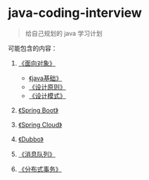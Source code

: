 # java-coding-interview

> 给自己规划的 java 学习计划

可能包含的内容：
1. [《面向对象》](https://gitee.com/vftour-stu/interview/tree/master/oop)
    - [《java基础》](https://gitee.com/vftour-stu/interview/tree/master/oop/src/main/java/com/vftour/study/oop/basic)
    - [《设计原则》](https://gitee.com/vftour-stu/interview/tree/master/oop/src/main/java/com/vftour/study/oop/principle)
    - [《设计模式》](https://gitee.com/vftour-stu/interview/tree/master/oop/src/main/java/com/vftour/study/oop/designpattern)
  
2. [《Spring Boot》]()
3. [《Spring Cloud》]()
4. [《Dubbo》]()
5. [《消息队列》]()
6. [《分布式事务》]()
